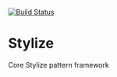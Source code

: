 [![Build Status](https://travis-ci.org/Josh-Miller/stylize.svg)](https://travis-ci.org/Josh-Miller/stylize)

# Stylize

Core Stylize pattern framework
